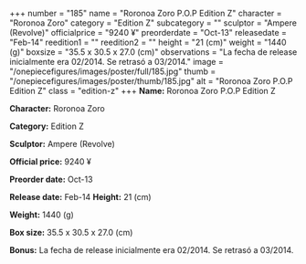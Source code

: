+++
number = "185"
name = "Roronoa Zoro P.O.P Edition Z"
character = "Roronoa Zoro"
category = "Edition Z"
subcategory = ""
sculptor = "Ampere (Revolve)"
officialprice = "9240 ¥"
preorderdate = "Oct-13"
releasedate = "Feb-14"
reedition1 = ""
reedition2 = ""
height = "21 (cm)"
weight = "1440 (g)"
boxsize = "35.5 x 30.5 x 27.0 (cm)"
observations = "La fecha de release inicialmente era 02/2014. Se retrasó a 03/2014."
image = "/onepiecefigures/images/poster/full/185.jpg"
thumb = "/onepiecefigures/images/poster/thumb/185.jpg"
alt = "Roronoa Zoro P.O.P Edition Z"
class = "edition-z"
+++
**Name:** Roronoa Zoro P.O.P Edition Z

**Character:** Roronoa Zoro

**Category:** Edition Z 

**Sculptor:** Ampere (Revolve)

**Official price:** 9240 ¥

**Preorder date:** Oct-13

**Release date:** Feb-14
**Height:** 21 (cm)

**Weight:** 1440 (g)

**Box size:** 35.5 x 30.5 x 27.0 (cm)

**Bonus:** La fecha de release inicialmente era 02/2014. Se retrasó a 03/2014.
